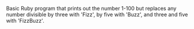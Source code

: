 Basic Ruby program that prints out the number 1-100 but replaces any number divisible by three with 'Fizz', by five with 'Buzz', and three and five with 'FizzBuzz'.
